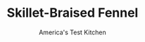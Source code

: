 ---
layout: ../../layouts/MarkdownPostLayout.astro
title: Skillet-Braised Fennel
author: America's Test Kitchen
pubDate: 2023-03-15
description: "Whats the best way to draw out maximum flavor from this gentle-tasting vegetable?"
image_url: https://res.cloudinary.com/hksqkdlah/image/upload/ar_1:1,c_fill,dpr_2.0,f_auto,fl_lossy.progressive.strip_profile,g_faces:auto,q_auto:low,w_344/SFS_SkilletBraisedFennel_34_r0gzez
tags: ["Side Dishes","Vegetables","Thanksgiving"]
calories: 1071
protein: 5
carbohydrates: 35
fats: 
fiber: 14
ingredients: ["4 (1-pound), fennel bulbs, stalks discarded","1 cup, water","1/4 cup, extra-virgin olive oil, divided","2 sprigs, fresh thyme, plus ½ teaspoon minced","3/4 teaspoon plus ⅛ teaspoon, table salt, divided","1/4 teaspoon, pepper","2 teaspoons, lemon juice","1 teaspoon, honey"]
serves: 4
time: "45 minutes"
instructions: ["Halve fennel bulbs through core. Trim away and discard tough outer leaves. Cut halves into 1-inch-thick wedges through core, leaving core intact.","Arrange fennel, cut side down when possible, in 12-inch nonstick skillet. Add water, 2 tablespoons oil, thyme sprigs, ¾ teaspoon salt, and pepper to skillet and bring to boil over medium-high heat. Reduce heat to medium, cover, and cook until fennel is just tender and can be easily pierced with tip of paring knife, about 8 minutes.","Uncover and continue to cook until water has evaporated, 6 to 10 minutes longer. Increase heat to medium-high and cook, turning fennel as needed, until browned on cut sides, about 6 minutes. Transfer fennel to serving platter.","Whisk lemon juice, honey, minced thyme, remaining 2 tablespoons oil, and remaining ⅛ teaspoon salt together in bowl. Pour vinaigrette over hot fennel. Serve."]
nutrition: ["1893 mg Potassium","228 mg Phosphorus","231 mg Calcium","3 mg Iron","80 mg Magnesium","747 mg Sodium","14 g Fat","2 mg Niacin (B3)","10 g Monounsaturated","2 g Polyunsaturated","57 mg Vitamin C","2 g Saturated","14 g Fiber","123 µg Folate (food)","19 g Sugars","293 µg Vitamin K","472 g Water","35 g Carbs","123 µg Folate equivalent (total)","5 g Protein","4 mg Vitamin E","221 µg Vitamin A","267 kcal Energy","1 g Sugars, added","1071 calories"]
notes: "Be sure to buy fennel with the stalks still attached. If you can find only stalkless bulbs, then look for those that weigh from 10 to 12 ounces each; they will weigh between 6 and 8 ounces when fully trimmed."
---